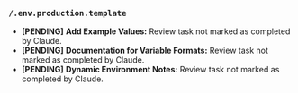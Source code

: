 ### `/.env.production.template`

*   **[PENDING]** **Add Example Values:** Review task not marked as completed by Claude.
*   **[PENDING]** **Documentation for Variable Formats:** Review task not marked as completed by Claude.
*   **[PENDING]** **Dynamic Environment Notes:** Review task not marked as completed by Claude.